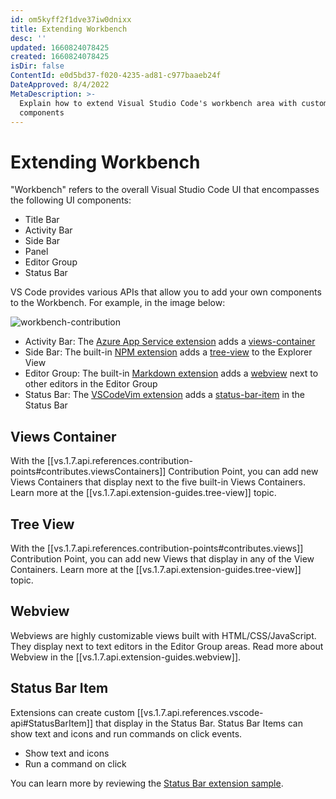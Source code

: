 ```yaml
---
id: om5kyff2f1dve37iw0dnixx
title: Extending Workbench
desc: ''
updated: 1660824078425
created: 1660824078425
isDir: false
ContentId: e0d5bd37-f020-4235-ad81-c977baaeb24f
DateApproved: 8/4/2022
MetaDescription: >-
  Explain how to extend Visual Studio Code's workbench area with custom UI
  components
---
```


# Extending Workbench

"Workbench" refers to the overall Visual Studio Code UI that encompasses the following UI components:

- Title Bar
- Activity Bar
- Side Bar
- Panel
- Editor Group
- Status Bar

VS Code provides various APIs that allow you to add your own components to the Workbench. For example, in the image below:

![workbench-contribution](/assets/workbench-contribution-qt45i662vhhh.png)

- Activity Bar: The [Azure App Service extension](https://marketplace.visualstudio.com/items?itemName=ms-azuretools.vscode-azureappservice) adds a [views-container](#views-container)
- Side Bar: The built-in [NPM extension](https://github.com/microsoft/vscode/tree/main/extensions/npm) adds a [tree-view](#tree-view) to the Explorer View
- Editor Group: The built-in [Markdown extension](https://github.com/microsoft/vscode/tree/main/extensions/markdown-language-features) adds a [webview](#webview) next to other editors in the Editor Group
- Status Bar: The [VSCodeVim extension](https://marketplace.visualstudio.com/items?itemName=vscodevim.vim) adds a [status-bar-item](#status-bar-item) in the Status Bar

## Views Container

With the [[vs.1.7.api.references.contribution-points#contributes.viewsContainers]] Contribution Point, you can add new Views Containers that display next to the five built-in Views Containers. Learn more at the [[vs.1.7.api.extension-guides.tree-view]] topic.

## Tree View

With the [[vs.1.7.api.references.contribution-points#contributes.views]] Contribution Point, you can add new Views that display in any of the View Containers. Learn more at the [[vs.1.7.api.extension-guides.tree-view]] topic.

## Webview

Webviews are highly customizable views built with HTML/CSS/JavaScript. They display next to text editors in the Editor Group areas. Read more about Webview in the [[vs.1.7.api.extension-guides.webview]].

## Status Bar Item

Extensions can create custom [[vs.1.7.api.references.vscode-api#StatusBarItem]] that display in the Status Bar. Status Bar Items can show text and icons and run commands on click events.

- Show text and icons
- Run a command on click

You can learn more by reviewing the [Status Bar extension sample](https://github.com/microsoft/vscode-extension-samples/tree/main/statusbar-sample).
